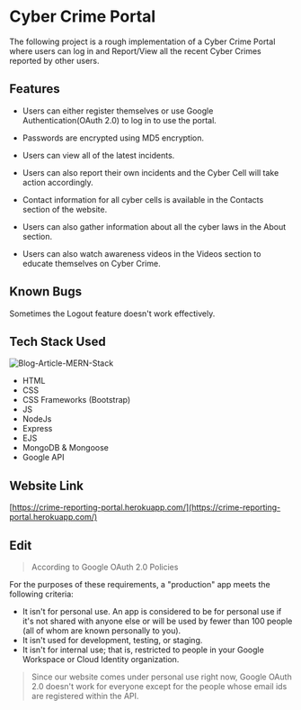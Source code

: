 # Cyber Crime Portal

The following project is a rough implementation of a Cyber Crime Portal where users can log in and Report/View all the recent Cyber Crimes reported by other users.

## Features

- Users can either register themselves or use Google Authentication(OAuth 2.0) to log in to use the portal.

- Passwords are encrypted using MD5 encryption.

- Users can view all of the latest incidents.

- Users can also report their own incidents and the Cyber Cell will take action accordingly.

- Contact information for all cyber cells is available in the Contacts section of the website.

- Users can also gather information about all the cyber laws in the About section.

- Users can also watch awareness videos in the Videos section to educate themselves on Cyber Crime.

## Known Bugs

Sometimes the Logout feature doesn't work effectively.

## Tech Stack Used
![Blog-Article-MERN-Stack](https://user-images.githubusercontent.com/62372310/112726186-22d61100-8f42-11eb-95db-9be14ee32863.jpg)


- HTML
- CSS
- CSS Frameworks (Bootstrap)
- JS
- NodeJs
- Express
- EJS
- MongoDB & Mongoose
- Google API

##  Website Link   
[https://crime-reporting-portal.herokuapp.com/](https://crime-reporting-portal.herokuapp.com/)

## Edit
> According to Google OAuth 2.0 Policies

For the purposes of these requirements, a "production" app meets the following criteria:

- It isn't for personal use. An app is considered to be for personal use if it's not shared with anyone else or will be used by fewer than 100 people (all of whom are known personally to you).
- It isn't used for development, testing, or staging.
- It isn't for internal use; that is, restricted to people in your Google Workspace or Cloud Identity organization.

> Since our website comes under personal use right now, Google OAuth 2.0
> doesn't work for everyone except for the people whose email ids are registered 
> within the API.
<!-- 
## License
[MIT](https://choosealicense.com/licenses/mit/) -->
